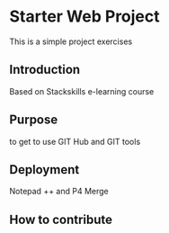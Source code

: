 # Starter Web Project
This is a simple project exercises

## Introduction
Based on Stackskills e-learning course

## Purpose
to get to use GIT Hub and GIT tools

## Deployment
Notepad ++ and P4 Merge

## How to contribute